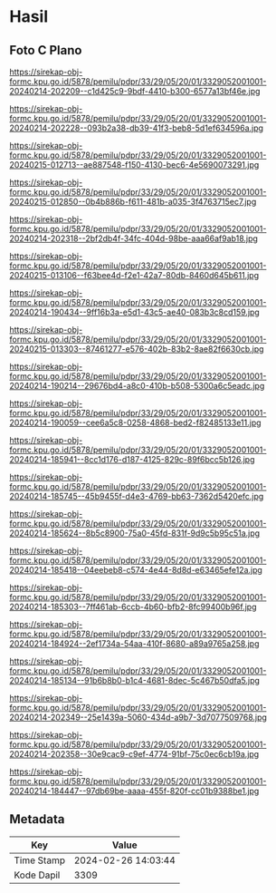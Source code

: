 # Hasil

## Foto C Plano

https://sirekap-obj-formc.kpu.go.id/5878/pemilu/pdpr/33/29/05/20/01/3329052001001-20240214-202209--c1d425c9-9bdf-4410-b300-6577a13bf46e.jpg

https://sirekap-obj-formc.kpu.go.id/5878/pemilu/pdpr/33/29/05/20/01/3329052001001-20240214-202228--093b2a38-db39-41f3-beb8-5d1ef634596a.jpg

https://sirekap-obj-formc.kpu.go.id/5878/pemilu/pdpr/33/29/05/20/01/3329052001001-20240215-012713--ae887548-f150-4130-bec6-4e5690073291.jpg

https://sirekap-obj-formc.kpu.go.id/5878/pemilu/pdpr/33/29/05/20/01/3329052001001-20240215-012850--0b4b886b-f611-481b-a035-3f4763715ec7.jpg

https://sirekap-obj-formc.kpu.go.id/5878/pemilu/pdpr/33/29/05/20/01/3329052001001-20240214-202318--2bf2db4f-34fc-404d-98be-aaa66af9ab18.jpg

https://sirekap-obj-formc.kpu.go.id/5878/pemilu/pdpr/33/29/05/20/01/3329052001001-20240215-013106--f63bee4d-f2e1-42a7-80db-8460d645b611.jpg

https://sirekap-obj-formc.kpu.go.id/5878/pemilu/pdpr/33/29/05/20/01/3329052001001-20240214-190434--9ff16b3a-e5d1-43c5-ae40-083b3c8cd159.jpg

https://sirekap-obj-formc.kpu.go.id/5878/pemilu/pdpr/33/29/05/20/01/3329052001001-20240215-013303--87461277-e576-402b-83b2-8ae82f6630cb.jpg

https://sirekap-obj-formc.kpu.go.id/5878/pemilu/pdpr/33/29/05/20/01/3329052001001-20240214-190214--29676bd4-a8c0-410b-b508-5300a6c5eadc.jpg

https://sirekap-obj-formc.kpu.go.id/5878/pemilu/pdpr/33/29/05/20/01/3329052001001-20240214-190059--cee6a5c8-0258-4868-bed2-f82485133e11.jpg

https://sirekap-obj-formc.kpu.go.id/5878/pemilu/pdpr/33/29/05/20/01/3329052001001-20240214-185941--8cc1d176-d187-4125-829c-89f6bcc5b126.jpg

https://sirekap-obj-formc.kpu.go.id/5878/pemilu/pdpr/33/29/05/20/01/3329052001001-20240214-185745--45b9455f-d4e3-4769-bb63-7362d5420efc.jpg

https://sirekap-obj-formc.kpu.go.id/5878/pemilu/pdpr/33/29/05/20/01/3329052001001-20240214-185624--8b5c8900-75a0-45fd-831f-9d9c5b95c51a.jpg

https://sirekap-obj-formc.kpu.go.id/5878/pemilu/pdpr/33/29/05/20/01/3329052001001-20240214-185418--04eebeb8-c574-4e44-8d8d-e63465efe12a.jpg

https://sirekap-obj-formc.kpu.go.id/5878/pemilu/pdpr/33/29/05/20/01/3329052001001-20240214-185303--7ff461ab-6ccb-4b60-bfb2-8fc99400b96f.jpg

https://sirekap-obj-formc.kpu.go.id/5878/pemilu/pdpr/33/29/05/20/01/3329052001001-20240214-184924--2ef1734a-54aa-410f-8680-a89a9765a258.jpg

https://sirekap-obj-formc.kpu.go.id/5878/pemilu/pdpr/33/29/05/20/01/3329052001001-20240214-185134--91b6b8b0-b1c4-4681-8dec-5c467b50dfa5.jpg

https://sirekap-obj-formc.kpu.go.id/5878/pemilu/pdpr/33/29/05/20/01/3329052001001-20240214-202349--25e1439a-5060-434d-a9b7-3d7077509768.jpg

https://sirekap-obj-formc.kpu.go.id/5878/pemilu/pdpr/33/29/05/20/01/3329052001001-20240214-202358--30e9cac9-c9ef-4774-91bf-75c0ec6cb19a.jpg

https://sirekap-obj-formc.kpu.go.id/5878/pemilu/pdpr/33/29/05/20/01/3329052001001-20240214-184447--97db69be-aaaa-455f-820f-cc01b9388be1.jpg


## Metadata

| Key        | Value               |
| ---------- | ------------------- |
| Time Stamp | 2024-02-26 14:03:44 |
| Kode Dapil | 3309                |



